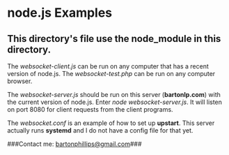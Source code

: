 # node.js Examples
## This directory's file use the node_module in this directory.

The *websocket-client.js* can be run on any computer that has a recent version of node.js.
The *websocket-test.php* can be run on any computer browser.

The *websocket-server.js* should be run on this server (**bartonlp.com**) with the current
version of node.js. Enter *node websocket-server.js*. It will listen on port 8080 for client
requests from the client programs.

The *websocket.conf* is an example of how to set up **upstart**. This server actually runs
**systemd** and I do not have a config file for that yet.

###Contact me: [bartonphillips@gmail.com](mailto:bartonphillips@gmail.com)###
